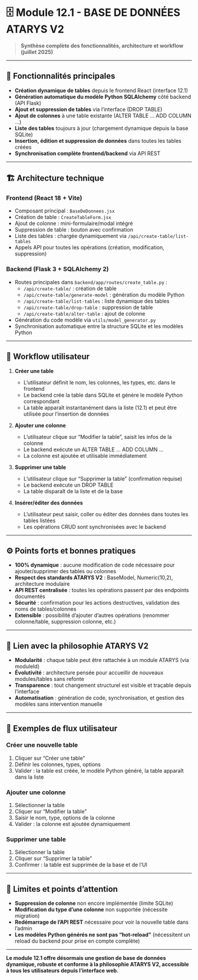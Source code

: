 # 🗄️ Module 12.1 - BASE DE DONNÉES ATARYS V2

> **Synthèse complète des fonctionnalités, architecture et workflow (juillet 2025)**

---

## 🚀 Fonctionnalités principales

- **Création dynamique de tables** depuis le frontend React (interface 12.1)
- **Génération automatique du modèle Python SQLAlchemy** côté backend (API Flask)
- **Ajout et suppression de tables** via l’interface (DROP TABLE)
- **Ajout de colonnes** à une table existante (ALTER TABLE ... ADD COLUMN ...)
- **Liste des tables** toujours à jour (chargement dynamique depuis la base SQLite)
- **Insertion, édition et suppression de données** dans toutes les tables créées
- **Synchronisation complète frontend/backend** via API REST

---

## 🏗️ Architecture technique

### **Frontend (React 18 + Vite)**
- Composant principal : `BaseDeDonnees.jsx`
- Création de table : `CreateTableForm.jsx`
- Ajout de colonne : mini-formulaire/modal intégré
- Suppression de table : bouton avec confirmation
- Liste des tables : chargée dynamiquement via `/api/create-table/list-tables`
- Appels API pour toutes les opérations (création, modification, suppression)

### **Backend (Flask 3 + SQLAlchemy 2)**
- Routes principales dans `backend/app/routes/create_table.py` :
  - `/api/create-table/` : création de table
  - `/api/create-table/generate-model` : génération du modèle Python
  - `/api/create-table/list-tables` : liste dynamique des tables
  - `/api/create-table/drop-table` : suppression de table
  - `/api/create-table/alter-table` : ajout de colonne
- Génération du code modèle via `utils/model_generator.py`
- Synchronisation automatique entre la structure SQLite et les modèles Python

---

## 🔄 Workflow utilisateur

1. **Créer une table**
   - L’utilisateur définit le nom, les colonnes, les types, etc. dans le frontend
   - Le backend crée la table dans SQLite et génère le modèle Python correspondant
   - La table apparaît instantanément dans la liste (12.1) et peut être utilisée pour l’insertion de données

2. **Ajouter une colonne**
   - L’utilisateur clique sur “Modifier la table”, saisit les infos de la colonne
   - Le backend exécute un ALTER TABLE ... ADD COLUMN ...
   - La colonne est ajoutée et utilisable immédiatement

3. **Supprimer une table**
   - L’utilisateur clique sur “Supprimer la table” (confirmation requise)
   - Le backend exécute un DROP TABLE
   - La table disparaît de la liste et de la base

4. **Insérer/éditer des données**
   - L’utilisateur peut saisir, coller ou éditer des données dans toutes les tables listées
   - Les opérations CRUD sont synchronisées avec le backend

---

## ⚙️ Points forts et bonnes pratiques

- **100% dynamique** : aucune modification de code nécessaire pour ajouter/supprimer des tables ou colonnes
- **Respect des standards ATARYS V2** : BaseModel, Numeric(10,2), architecture modulaire
- **API REST centralisée** : toutes les opérations passent par des endpoints documentés
- **Sécurité** : confirmation pour les actions destructives, validation des noms de tables/colonnes
- **Extensible** : possibilité d’ajouter d’autres opérations (renommer colonne/table, suppression colonne, etc.)

---

## 🔗 Lien avec la philosophie ATARYS V2

- **Modularité** : chaque table peut être rattachée à un module ATARYS (via moduleId)
- **Évolutivité** : architecture pensée pour accueillir de nouveaux modules/tables sans refonte
- **Transparence** : tout changement structurel est visible et traçable depuis l’interface
- **Automatisation** : génération de code, synchronisation, et gestion des modèles sans intervention manuelle

---

## 📝 Exemples de flux utilisateur

### **Créer une nouvelle table**
1. Cliquer sur “Créer une table”
2. Définir les colonnes, types, options
3. Valider : la table est créée, le modèle Python généré, la table apparaît dans la liste

### **Ajouter une colonne**
1. Sélectionner la table
2. Cliquer sur “Modifier la table”
3. Saisir le nom, type, options de la colonne
4. Valider : la colonne est ajoutée dynamiquement

### **Supprimer une table**
1. Sélectionner la table
2. Cliquer sur “Supprimer la table”
3. Confirmer : la table est supprimée de la base et de l’UI

---

## 🚦 Limites et points d’attention

- **Suppression de colonne** non encore implémentée (limite SQLite)
- **Modification du type d’une colonne** non supportée (nécessite migration)
- **Redémarrage de l’API REST** nécessaire pour voir la nouvelle table dans l’admin
- **Les modèles Python générés ne sont pas “hot-reload”** (nécessitent un reload du backend pour prise en compte complète)

---

**Le module 12.1 offre désormais une gestion de base de données dynamique, robuste et conforme à la philosophie ATARYS V2, accessible à tous les utilisateurs depuis l’interface web.** 